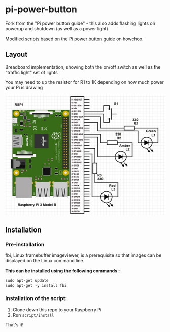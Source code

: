 # pi-power-button

Fork from the "Pi power button guide" - this also adds flashing lights on powerup and shutdown (as well as a power light)

Modified scripts based on the [Pi power button guide](https://howchoo.com/g/mwnlytk3zmm/how-to-add-a-power-button-to-your-raspberry-pi) on howchoo.

## Layout

Breadboard implementation, showing both the on/off switch as well as the "traffic light" set of lights

You may need to up the resistor for R1 to 1K depending on how much power your Pi is drawing

![](images/light-diagram.jpg)

## Installation

### Pre-installation

fbi, Linux framebuffer imageviewer, is a prerequisite so that images can be displayed on the Linux command line.

**This can be installed using the following commands :**

```
sudo apt-get update
sudo apt-get -y install fbi
```
### Installation of the script:

1. Clone down this repo to your Raspberry Pi
2. Run `script/install`

That's it!

